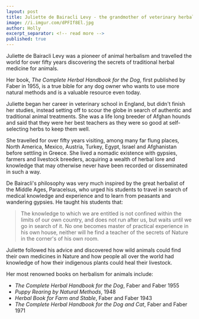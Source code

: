 ```yaml
---
layout: post
title: Juliette de Bairacli Levy - the grandmother of veterinary herbalism
image: //i.imgur.com/dPFIf8El.jpg
author: Holly
excerpt_separator: <!-- read more -->
published: true
---
```


Juliette de Bairacli Levy was a pioneer of animal herbalism and travelled the world for over fifty years discovering the secrets of traditional herbal medicine for animals.

Her book, *The Complete Herbal Handbook for the Dog*, first published by Faber in 1955, is a true bible for any dog owner who wants to use more natural methods and is a valuable resource even today.

<!-- read more -->

Juliette began her career in veterinary school in England, but didn't finish her studies, instead setting off to scour the globe in search of authentic and traditional animal treatments. She was a life long breeder of Afghan hounds and said that they were her best teachers as they were so good at self-selecting herbs to keep them well.

She travelled for over fifty years visiting, among many far flung places, North America, Mexico, Austria, Turkey, Egypt, Israel and Afghanistan before settling in Greece. She lived a nomadic existence with gypsies, farmers and livestock breeders, acquiring a wealth of herbal lore and knowledge that may otherwise never have been recorded or disseminated in such a way.

De Bairacli's philosophy was very much inspired by the great herbalist of the Middle Ages, Paracelsus, who urged his students to travel in search of medical knowledge and experience and to learn from peasants and wandering gypsies. He taught his students that:

> The knowledge to which we are entitled is not confined within the limits of our own country, and does not run after us, but waits until we go in search of it. No one becomes master of practical experience in his own house, neither will he find a teacher of the secrets of Nature in the corner's of his own room.

Juliette followed his advice and discovered how wild animals could find their own medicines in Nature and how people all over the world had knowledge of how their indigenous plants could heal their livestock.

Her most renowned books on herbalism for animals include:

- *The Complete Herbal Handbook for the Dog*, Faber and Faber 1955
- *Puppy Rearing by Natural Methods*, 1948
- *Herbal Book for Farm and Stable*, Faber and Faber 1943
- *The Complete Herbal Handbook for the Dog and Cat*, Faber and Faber 1971

